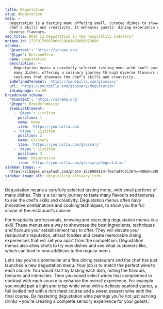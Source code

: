 ```yaml
---
title: Dégustation
slug: dégustation
meta: >
  Dégustation is a tasting menu offering small, curated dishes to showcase a
  chef's skills and creativity. It enhances guests' dining experience with
  diverse flavours.
seo_title: What is Dégustation in the hospitality industry?
unique_id: 1725917066386x919681459858923800
schema:
  '@context': 'https://schema.org'
  '@type': DefinedTerm
  name: Dégustation
  description: >-
    Dégustation means a carefully selected tasting menu with small portions of
    many dishes, offering a culinary journey through diverse flavours and
    textures that showcase the chef’s skills and creativity.
  inDefinedTermSet: 'https://yourpilla.com/glossary'
  url: 'https://yourpilla.com/glossary/degustation'
  inLanguage: en-GB
breadcrumb_schema:
  '@context': 'https://schema.org'
  '@type': BreadcrumbList
  itemListElement:
    - '@type': ListItem
      position: 1
      name: Home
      item: 'https://yourpilla.com'
    - '@type': ListItem
      position: 2
      name: Glossary
      item: 'https://yourpilla.com/glossary'
    - '@type': ListItem
      position: 3
      name: Dégustation
      item: 'https://yourpilla.com/glossary/dégustation'
sidebar_image: >-
  https://images.unsplash.com/photo-1556909114-f6e7ad7d3136?w=400&h=300&fit=crop&auto=format
sidebar_image_alt: Hospitality glossary term
---
```

Dégustation means a carefully selected tasting menu, with small portions of many dishes. This is a culinary journey to taste many flavours and textures, to see the chef’s skills and creativity. Dégustation menus often have innovative combinations and cooking techniques, to show you the full scope of the restaurant’s cuisine.

For hospitality professionals, knowing and executing dégustation menus is a skill. These menus are a way to showcase the best ingredients, techniques and flavours your establishment has to offer. They will elevate your restaurant’s reputation, attract foodies and create memorable dining experiences that will set you apart from the competition. Dégustation menus also allow chefs to try new dishes and see what customers like, which can lead to new additions to the regular menu.

Let’s say you’re a sommelier at a fine dining restaurant and the chef has just launched a new dégustation menu. Your job is to match the perfect wine to each course. You would start by tasting each dish, noting the flavours, textures and intensities. Then you would select wines that complement or contrast with each course to enhance the overall experience. For example you would pair a light and crisp white wine with a delicate seafood starter, a full bodied red with a rich meat course and a sweet dessert wine with the final course. By mastering dégustation wine pairings you’re not just serving drinks – you’re creating a complete sensory experience for your guests.'
